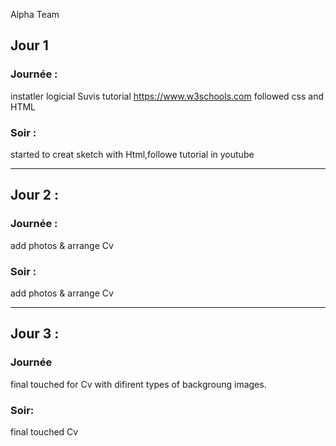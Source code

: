  Alpha Team

## Jour 1 

### Journée :
instatler logicial 
Suvis tutorial https://www.w3schools.com
followed css and HTML 



### Soir : 
started to creat sketch with Html,followe tutorial in youtube 


-----------------

## Jour 2 :

### Journée :
add photos & arrange Cv

### Soir : 

add photos & arrange Cv

-----------------

## Jour 3 :

### Journée 
final touched for Cv with difirent types of backgroung images.
### Soir:
final touched Cv
